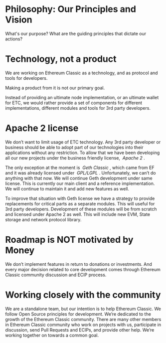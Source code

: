 # Philosophy: Our Principles and Vision

What's our purpose? What are the guiding principles that dictate our actions?

# **Technology, not a product**

We are working on Ethereum Classic as a technology, and as protocol and tools for developers. 

Making a product from it is not our primary goal. 

Instead of providing an ultimate node implementation, or an ultimate wallet for ETC, we would rather provide a set of components for different implementations, different modules and tools for 3rd party developers.

# **Apache 2 license**

We don’t want to limit usage of ETC technology. Any 3rd party developer or business should be able to adopt part of our technologies into their applications without any restriction. To allow that we have been developing all our new projects under the business friendly license,  _Apache 2_ .

The only exception at the moment is  _Geth Classic_ , which came from EF and it was already licensed under  _GPL/LGPL_ . Unfortunately, we can’t do anything with that now. We will continue Geth development under same license. This is currently our main client and a reference implementation. We will continue to maintain it and add new features as well.

To improve that situation with Geth license we have a strategy to provide replacements for critical parts as a separate modules. This will useful for 3rd party developers. Development of these modules will be from scratch and licensed under Apache 2 as well. This will include new EVM, State storage and network protocol library.

# **Roadmap is NOT motivated by Money**

We don’t implement features in return to donations or investments. And every major decision related to core development comes through Ethereum Classic community discussion and ECIP process.

# **Working closely with the community**

We are a standalone team, but our intention is to help Ethereum Classic. We follow Open Source principles for development. We’re dedicated to the growth of the Ethereum Classic community. There are many other members in Ethereum Classic community who work on projects with us, participate in discussion, send Pull Requests and ECIPs, and provide other help. We’re working together on towards a common goal.